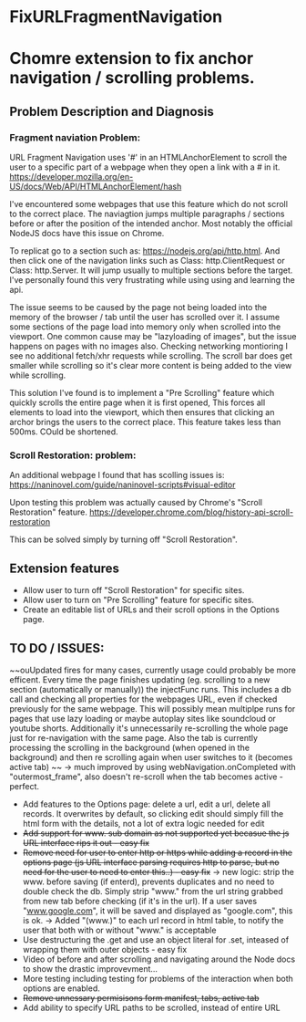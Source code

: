 
# FixURLFragmentNavigation
# Chomre extension to fix anchor navigation / scrolling problems.

## Problem Description and Diagnosis

### Fragment naviation Problem:

URL Fragment Navigation uses '#' in an HTMLAnchorElement to scroll the user to a specific part of a webpage when they open a link with a # in it.
https://developer.mozilla.org/en-US/docs/Web/API/HTMLAnchorElement/hash

I've encountered some webpages that use this feature which do not scroll to the correct place.
The naviagtion jumps multiple paragraphs / sections before or after the position of the intended anchor.
Most notably the official NodeJS docs have this issue on Chrome.

To replicat go to a section such as: https://nodejs.org/api/http.html. 
And then click one of the navigation links such as Class: http.ClientRequest or Class: http.Server.
It will jump usually to multiple sections before the target.
I've personally found this very frustrating while using using and learning the api.

The issue seems to be caused by the page not being loaded into the memory of the browser / tab until the user has scrolled over it.
I assume some sections of the page load into memory only when scrolled into the viewport.
One common cause may be "lazyloading of images", but the issue happens on pages with no images also.
Checking networking montioring I see no additional fetch/xhr requests while scrolling.
The scroll bar does get smaller while scrolling so it's clear more content is being added to the view while scrolling.

This solution I've found is to implement a "Pre Scrolling" feature which quickly scrolls the entire page when it is first opened, 
This forces all elements to load into the viewport, which then ensures that clicking an archor brings the users to the correct place.
This feature takes less than 500ms. COuld be shortened.


### Scroll Restoration: problem:

An additional webpage I found that has scolling issues is: 
https://naninovel.com/guide/naninovel-scripts#visual-editor

Upon testing this problem was actually caused by Chrome's "Scroll Restoration" feature.
https://developer.chrome.com/blog/history-api-scroll-restoration

This can be solved simply by turning off "Scroll Restoration".

## Extension features
- Allow user to turn off "Scroll Restoration" for specific sites.
- Allow user to turn on "Pre Scrolling" feature for specific sites.
- Create an editable list of URLs and their scroll options in the Options page.



## TO DO / ISSUES:

~~ouUpdated fires for many cases, currently usage could probably be more efficent. Every time the page finishes updating (eg. scrolling to a new section (automatically or manually)) the injectFunc runs. This includes a db call and checking all properties for the webpages URL, even if checked previously for the same webpage. This will possibly mean multiplpe runs for pages that use lazy loading or maybe autoplay sites like soundcloud or youtube shorts. Additionally it's unnecessarily re-scrolling the whole page just for re-navigation with the same page. Also the tab is currently processing the scrolling in the background (when opened in the background) and then re scrolling again when user switches to it (becomes active tab) ~~ -> much improved by using webNavigation.onCompleted with "outermost_frame", also doesn't re-scroll when the tab becomes active - perfect.

- Add features to the Options page: delete a url, edit a url, delete all records. It overwrites by default, so clicking edit should simply fill the html form with the details, not a lot of extra logic needed for edit
- ~~Add support for www. sub domain as not supported yet becasue the js URL interface rips it out - easy fix~~
- ~~Remove need for user to enter http or https while adding a record in the options page (js URL interface parsing requires http to parse, but no need for the user to need to enter this..) - easy fix~~ -> new logic: strip the www. before saving (if enterd), prevents duplicates and no need to double check the db. Simply strip "www." from the url string grabbed from new tab before checking (if it's in the url). If a user saves "www.google.com", it will be saved and displayed as "google.com", this is ok. -> Added "(www.)" to each url record in html table, to notify the user that both with or without "www." is acceptable
- Use destructuring the .get and use an object literal for .set, inteased of wrapping them with outer objects - easy fix
- Video of before and after scrolling and navigating around the Node docs to show the drastic improvevment...
- More testing including testing for problems of the interaction when both options are enabled.
- ~~Remove unnessary permisisons form manifest, tabs, active tab~~
- Add ability to specify URL paths to be scrolled, instead of entire URL